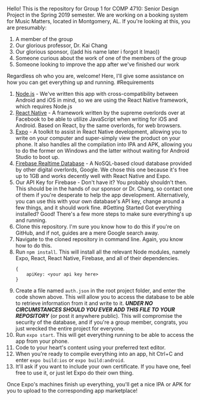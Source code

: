 Hello! This is the repository for Group 1 for COMP 4710: Senior Design Project in the Spring 2019 semester.
We are working on a booking system for Music Matters, located in Montgomery, AL.
If you're looking at this, you are presumably:

1. A member of the group
2. Our glorious professor, Dr. Kai Chang
3. Our glorious sponsor, ((add his name later i forgot it lmao))
4. Someone curious about the work of one of the members of the group
5. Someone looking to improve the app after we've finished our work

Regardless oh who you are, welcome! Here, I'll give some assistance on how you can get everything up and running.
#Requirements
1. [Node.js](https://nodejs.org) - We've written this app with cross-compatibility between Android and iOS in mind,
so we are using the React Native framework, which requires Node.js
2. [React Native](https://facebook.github.io/react-native/) - A framework written by the supreme overlords over at Facebook
to be able to utilize JavaScript when writing for iOS and Android. Based on React, by the same overlords, for web browsers.
3. [Expo](https://expo.io) - A toolkit to assist in React Native development, allowing you to write on your computer and
super-simply view the product on your phone. It also handles all the compilation into IPA and APK, allowing you to do the
former on Windows and the latter without waiting for Android Studio to boot up.
4. [Firebase Realtime Database](https://firebase.google.com/docs/database/) - 
A NoSQL-based cloud database provided by other digital overlords, Google. We chose this one because it's free up to 1GB 
and works decently well with React Native and Expo.
5. Our API Key for Firebase - Don't have it? You probably shouldn't then. This should be in the hands of our sponsor or Dr. Chang,
so contact one of them if you're desperate to help the app development.
Alternatively, you can use this with your own database's API key, change around a few things, and it should work fine.
#Getting Started
Got everything installed? Good! There's a few more steps to make sure everything's up and running.
1. Clone this repository. I'm sure you know how to do this if you're on GitHub,
and if not, guides are a mere Google search away.
2. Navigate to the cloned repository in command line.
Again, you know how to do this.
3. Run `npm install`. This will install all the relevant Node modules,
namely Expo, React, React Native, Firebase, and all of their dependencies.
    ```
    {
        apiKey: <your api key here>
    }
    ```
4. Create a file named `auth.json` in the root project folder, and enter the code shown above.
This will allow you to access the database to be able to retrieve information from it and write to it.
***UNDER NO CIRCUMSTANCES SHOULD YOU EVER ADD THIS FILE TO YOUR REPOSITORY*** (or post it anywhere public).
This will compromise the security of the database, and if you're a group member, congrats,
you just wrecked the entire project for everyone.
4. Run `expo start`. This will get everything running to be able to access the app from your phone.
5. Code to your heart's content using your preferred text editor.
7. When you're ready to compile everything into an app, hit Ctrl+C and enter `expo build:ios` or `expo build:android`.
8. It'll ask if you want to include your own certificate.
If you have one, feel free to use it, or just let Expo do their own thing.

Once Expo's machines finish up everything, you'll get a nice IPA or APK for you to upload to the corresponding app marketplace! 